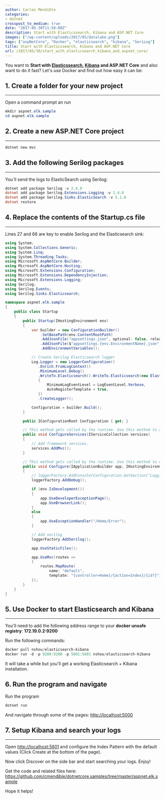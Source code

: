 ```yaml
---
author: Carlos Mendible
categories:
- dotnet
crosspost_to_medium: true
date: "2017-05-30T11:58:00Z"
description: Start with Elasticssearch, Kibana and ASP.NET Core
images: ["/wp-content/uploads/2017/05/datalake.png"]
tags: ["aspNetCore", "Docker", "elasticsearch", "kibana", "SeriLog"]
title: Start with Elasticssearch, Kibana and ASP.NET Core
url: /2017/05/30/start_with_elasticsearch_kibana_and_aspnet_core/
---
```

You want to **Start with <a href="https://www.elastic.co/products/elasticsearch" target="_blank">Elasticssearch</a>, <a href="https://www.elastic.co/products/kibana" target="_blank">Kibana</a> and ASP.NET Core** and also want to do it fast? Let's use Docker and find out how easy it can be:

## 1. Create a folder for your new project
---

Open a command prompt an run 
    
``` powershell
mkdir aspnet.elk.sample
cd aspnet.elk.sample
```
## 2. Create a new ASP.NET Core project
--- 

``` powershell
dotnet new mvc
```

## 3. Add the following Serilog packages
---
You´ll send the logs to ElasticSearch using Serilog:

    
``` powershell
dotnet add package Serilog -v 2.4.0
dotnet add package Serilog.Extensions.Logging -v 1.4.0
dotnet add package Serilog.Sinks.ElasticSearch -v 5.1.0
dotnet restore
```

## 4. Replace the contents of the Startup.cs file
---
Lines 27 and 66 are key to enable Serilog and the Elasticsearch sink:

    
``` csharp
using System;
using System.Collections.Generic;
using System.Linq;
using System.Threading.Tasks;
using Microsoft.AspNetCore.Builder;
using Microsoft.AspNetCore.Hosting;
using Microsoft.Extensions.Configuration;
using Microsoft.Extensions.DependencyInjection;
using Microsoft.Extensions.Logging;
using Serilog;
using Serilog.Events;
using Serilog.Sinks.Elasticsearch;

namespace aspnet.elk.sample
{
    public class Startup
    {
        public Startup(IHostingEnvironment env)
        {
            var builder = new ConfigurationBuilder()
                .SetBasePath(env.ContentRootPath)
                .AddJsonFile("appsettings.json", optional: false, reloadOnChange: true)
                .AddJsonFile($"appsettings.{env.EnvironmentName}.json", optional: true)
                .AddEnvironmentVariables();

            // Create Serilog Elasticsearch logger
            Log.Logger = new LoggerConfiguration()
               .Enrich.FromLogContext()
               .MinimumLevel.Debug()
               .WriteTo.Elasticsearch().WriteTo.Elasticsearch(new ElasticsearchSinkOptions(new Uri("http://localhost:9200"))
               {
                   MinimumLogEventLevel = LogEventLevel.Verbose,
                   AutoRegisterTemplate = true,
               })
               .CreateLogger();

            Configuration = builder.Build();
        }

        public IConfigurationRoot Configuration { get; }

        // This method gets called by the runtime. Use this method to add services to the container.
        public void ConfigureServices(IServiceCollection services)
        {
            // Add framework services.
            services.AddMvc();
        }

        // This method gets called by the runtime. Use this method to configure the HTTP request pipeline.
        public void Configure(IApplicationBuilder app, IHostingEnvironment env, ILoggerFactory loggerFactory)
        {
            // loggerFactory.AddConsole(Configuration.GetSection("Logging"));
            loggerFactory.AddDebug();

            if (env.IsDevelopment())
            {
                app.UseDeveloperExceptionPage();
                app.UseBrowserLink();
            }
            else
            {
                app.UseExceptionHandler("/Home/Error");
            }

            // Add serilog
            loggerFactory.AddSerilog();

            app.UseStaticFiles();

            app.UseMvc(routes =>
            {
                routes.MapRoute(
                    name: "default",
                    template: "{controller=Home}/{action=Index}/{id?}");
            });
        }
    }
}
```

## 5. Use Docker to start Elasticsearch and Kibana
---
You'll need to add the following address range to your **docker unsafe registry**: **172.19.0.2:9200**

Run the following commands:

    
``` powershell
docker pull nshou/elasticsearch-kibana
docker run -d -p 9200:9200 -p 5601:5601 nshou/elasticsearch-kibana
```
    
It will take a while but you'll get a working Elasticsearch + Kibana installation.
      
## 6. Run the program and navigate
Run the program 
          
``` powershell
dotnet run
```

And navigate through some of the pages: <a href="http://localhost:5000" target="_blank">http://localhost:5000</a>
            
## 7. Setup Kibana and search your logs
---            
Open <a href="http://localhost:5601" target="_blank">http://localhost:5601</a> and configure the Index Pattern with the default values (Click Create at the bottom of the page).

Now click Discover on the side bar and start searching your logs. Enjoy!
            
Get the code and related files here: <a href="https://github.com/cmendible/dotnetcore.samples/tree/master/aspnet.elk.sample"  target="_blank">https://github.com/cmendible/dotnetcore.samples/tree/master/aspnet.elk.sample</a>     
        
Hope it helps!
